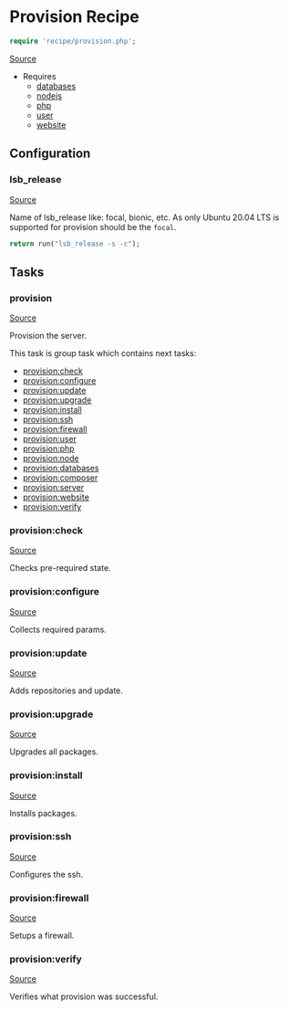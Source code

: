 <!-- DO NOT EDIT THIS FILE! -->
<!-- Instead edit recipe/provision.php -->
<!-- Then run bin/docgen -->

# Provision Recipe

```php
require 'recipe/provision.php';
```

[Source](/recipe/provision.php)

* Requires
  * [databases](/docs/recipe/provision/databases.md)
  * [nodejs](/docs/recipe/provision/nodejs.md)
  * [php](/docs/recipe/provision/php.md)
  * [user](/docs/recipe/provision/user.md)
  * [website](/docs/recipe/provision/website.md)

## Configuration
### lsb_release
[Source](https://github.com/deployphp/deployer/blob/master/recipe/provision.php#L19)

Name of lsb_release like: focal, bionic, etc.
As only Ubuntu 20.04 LTS is supported for provision should be the `focal`.

```php title="Default value"
return run("lsb_release -s -c");
```



## Tasks

### provision
[Source](https://github.com/deployphp/deployer/blob/master/recipe/provision.php#L24)

Provision the server.




This task is group task which contains next tasks:
* [provision:check](/docs/recipe/provision.md#provisioncheck)
* [provision:configure](/docs/recipe/provision.md#provisionconfigure)
* [provision:update](/docs/recipe/provision.md#provisionupdate)
* [provision:upgrade](/docs/recipe/provision.md#provisionupgrade)
* [provision:install](/docs/recipe/provision.md#provisioninstall)
* [provision:ssh](/docs/recipe/provision.md#provisionssh)
* [provision:firewall](/docs/recipe/provision.md#provisionfirewall)
* [provision:user](/docs/recipe/provision/user.md#provisionuser)
* [provision:php](/docs/recipe/provision/php.md#provisionphp)
* [provision:node](/docs/recipe/provision/nodejs.md#provisionnode)
* [provision:databases](/docs/recipe/provision/databases.md#provisiondatabases)
* [provision:composer](/docs/recipe/provision/php.md#provisioncomposer)
* [provision:server](/docs/recipe/provision/website.md#provisionserver)
* [provision:website](/docs/recipe/provision/website.md#provisionwebsite)
* [provision:verify](/docs/recipe/provision.md#provisionverify)


### provision:check
[Source](https://github.com/deployphp/deployer/blob/master/recipe/provision.php#L43)

Checks pre-required state.




### provision:configure
[Source](https://github.com/deployphp/deployer/blob/master/recipe/provision.php#L73)

Collects required params.




### provision:update
[Source](https://github.com/deployphp/deployer/blob/master/recipe/provision.php#L119)

Adds repositories and update.




### provision:upgrade
[Source](https://github.com/deployphp/deployer/blob/master/recipe/provision.php#L134)

Upgrades all packages.




### provision:install
[Source](https://github.com/deployphp/deployer/blob/master/recipe/provision.php#L141)

Installs packages.




### provision:ssh
[Source](https://github.com/deployphp/deployer/blob/master/recipe/provision.php#L175)

Configures the ssh.




### provision:firewall
[Source](https://github.com/deployphp/deployer/blob/master/recipe/provision.php#L186)

Setups a firewall.




### provision:verify
[Source](https://github.com/deployphp/deployer/blob/master/recipe/provision.php#L194)

Verifies what provision was successful.




